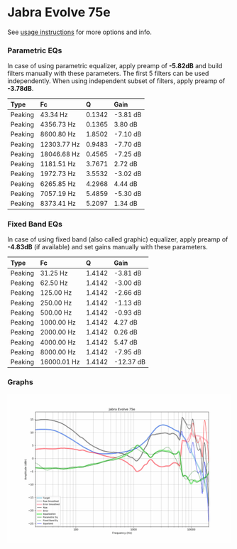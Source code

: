 # Jabra Evolve 75e
See [usage instructions](https://github.com/jaakkopasanen/AutoEq#usage) for more options and info.

### Parametric EQs
In case of using parametric equalizer, apply preamp of **-5.82dB** and build filters manually
with these parameters. The first 5 filters can be used independently.
When using independent subset of filters, apply preamp of **-3.78dB**.

| Type    | Fc          |      Q | Gain     |
|:--------|:------------|:-------|:---------|
| Peaking | 43.34 Hz    | 0.1342 | -3.81 dB |
| Peaking | 4356.73 Hz  | 0.1365 | 3.80 dB  |
| Peaking | 8600.80 Hz  | 1.8502 | -7.10 dB |
| Peaking | 12303.77 Hz | 0.9483 | -7.70 dB |
| Peaking | 18046.68 Hz | 0.4565 | -7.25 dB |
| Peaking | 1181.51 Hz  | 3.7671 | 2.72 dB  |
| Peaking | 1972.73 Hz  | 3.5532 | -3.02 dB |
| Peaking | 6265.85 Hz  | 4.2968 | 4.44 dB  |
| Peaking | 7057.19 Hz  | 5.4859 | -5.30 dB |
| Peaking | 8373.41 Hz  | 5.2097 | 1.34 dB  |

### Fixed Band EQs
In case of using fixed band (also called graphic) equalizer, apply preamp of **-4.83dB**
(if available) and set gains manually with these parameters.

| Type    | Fc          |      Q | Gain      |
|:--------|:------------|:-------|:----------|
| Peaking | 31.25 Hz    | 1.4142 | -3.81 dB  |
| Peaking | 62.50 Hz    | 1.4142 | -3.00 dB  |
| Peaking | 125.00 Hz   | 1.4142 | -2.66 dB  |
| Peaking | 250.00 Hz   | 1.4142 | -1.13 dB  |
| Peaking | 500.00 Hz   | 1.4142 | -0.93 dB  |
| Peaking | 1000.00 Hz  | 1.4142 | 4.27 dB   |
| Peaking | 2000.00 Hz  | 1.4142 | 0.26 dB   |
| Peaking | 4000.00 Hz  | 1.4142 | 5.47 dB   |
| Peaking | 8000.00 Hz  | 1.4142 | -7.95 dB  |
| Peaking | 16000.01 Hz | 1.4142 | -12.37 dB |

### Graphs
![](./Jabra%20Evolve%2075e.png)